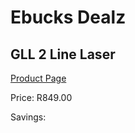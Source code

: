 
# Ebucks Dealz
## GLL 2 Line Laser
[Product Page](https://www.ebucks.com/web/shop/productSelected.do?prodId=1169659122&catId=370101825)

Price: R849.00

Savings: 


	